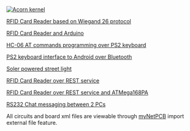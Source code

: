 [![Acorn kernel](https://raw.githubusercontent.com/sergei-iliev/acorn-kernel/master/screenshots/logo.jpg)](http://www.acorn-kernel.net)


[RFID Card Reader based on Wiegand 26 protocol](../../wiki/RFIDCardReader)

[RFID Card Reader and Arduino](../../wiki/WiFiCardReader-and-Arduino)

[HC-06 AT commands programming over PS2 keyboard](../../wiki/HC-06-AT-commands-over-PS2-keyboard)

[PS2 keyboard interface to Android over Bluetooth](../../wiki/PS2-keyboard-interface-to-Android-over-Blutooth)

[Soler powered street light](../../wiki/Solar-powered-street-light)

[RFID Card Reader over REST service](../../wiki/RFID-Card-Reader-over-REST-service)

[RFID Card Reader over REST service and ATMega168PA](../../wiki/RFID-Card-Reader-over-REST-service-and-ATMega168PA)

[RS232 Chat messaging between 2 PCs](../../wiki/Simple-Chat-Between-2-PCs-Over-RS232-Serial-Port)

All circuits and board xml files are viewable through [myNetPCB](https://github.com/sergei-iliev/myNetPCB) import external file feature. 

